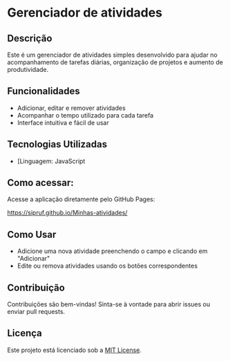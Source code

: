 ﻿# Gerenciador de atividades

## Descrição

Este é um gerenciador de atividades simples desenvolvido para ajudar no acompanhamento de tarefas diárias, organização de projetos e aumento de produtividade.

## Funcionalidades

- Adicionar, editar e remover atividades
- Acompanhar o tempo utilizado para cada tarefa
- Interface intuitiva e fácil de usar

## Tecnologias Utilizadas

- [Linguagem: JavaScript

## Como acessar:

Acesse a aplicação diretamente pelo GitHub Pages:

https://sipruf.github.io/Minhas-atividades/

## Como Usar

- Adicione uma nova atividade preenchendo o campo e clicando em "Adicionar"
- Edite ou remova atividades usando os botões correspondentes

## Contribuição

Contribuições são bem-vindas! Sinta-se à vontade para abrir issues ou enviar pull requests.

## Licença

Este projeto está licenciado sob a [MIT License](LICENSE).

